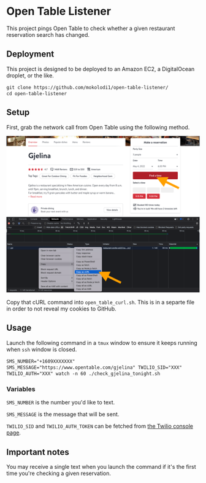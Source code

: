 # Open Table Listener

This project pings Open Table to check whether a given restaurant reservation search has changed.

## Deployment

This project is designed to be deployed to an Amazon EC2, a DigitalOcean droplet, or the like.

```
git clone https://github.com/mokolodi1/open-table-listener/
cd open-table-listener
```

## Setup

First, grab the network call from Open Table using the following method.

![Screenshot showing how to capture the network call that we'll use here](grab_curl_from_open_table.png)

Copy that cURL command into `open_table_curl.sh`. This is in a separte file in order to not reveal my cookies to GitHub.

## Usage

Launch the following command in a `tmux` window to ensure it keeps running when `ssh` window is closed.

```
SMS_NUMBER="+1609XXXXXXX" SMS_MESSAGE="https://www.opentable.com/gjelina" TWILIO_SID="XXX" TWILIO_AUTH="XXX" watch -n 60 ./check_gjelina_tonight.sh
```

### Variables

`SMS_NUMBER` is the number you'd like to text.

`SMS_MESSAGE` is the message that will be sent.

`TWILIO_SID` and `TWILIO_AUTH_TOKEN` can be fetched from [the Twilio console page](https://console.twilio.com/).

## Important notes

You may receive a single text when you launch the command if it's the first time you're checking a given reservation.
